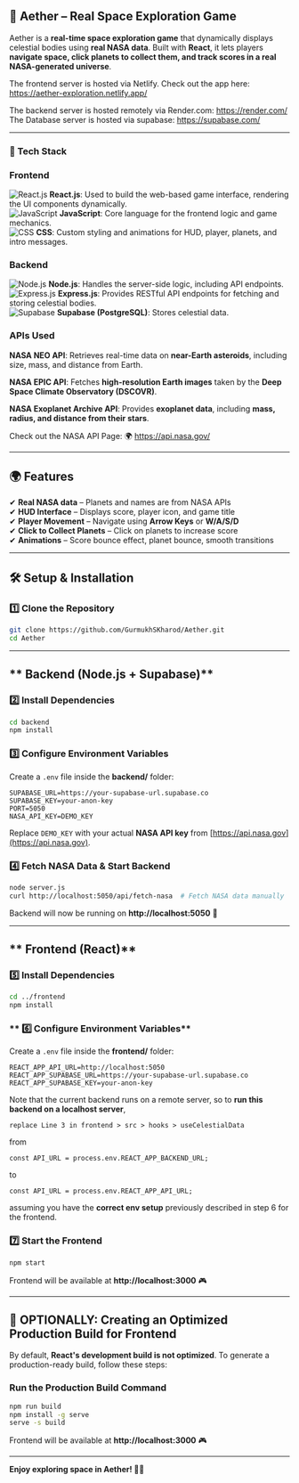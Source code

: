## **🌌 Aether – Real Space Exploration Game**  
Aether is a **real-time space exploration game** that dynamically displays celestial bodies using **real NASA data**. Built with **React**, it lets players **navigate space, click planets to collect them, and track scores in a real NASA-generated universe**.

The frontend server is hosted via Netlify. Check out the app here: https://aether-exploration.netlify.app/

The backend server is hosted remotely via Render.com: https://render.com/
The Database server is hosted via supabase: https://supabase.com/

---

### **🚀 Tech Stack**  
### **Frontend**  
![React.js](https://img.shields.io/badge/React.js-61DAFB?style=for-the-badge&logo=react&logoColor=white)     **React.js**: Used to build the web-based game interface, rendering the UI components dynamically.  
![JavaScript](https://img.shields.io/badge/JavaScript-F7DF1E?style=for-the-badge&logo=javascript&logoColor=black) **JavaScript**: Core language for the frontend logic and game mechanics.  
![CSS](https://img.shields.io/badge/CSS-1572B6?style=for-the-badge&logo=css3&logoColor=white) **CSS**: Custom styling and animations for HUD, player, planets, and intro messages.  


### **Backend**  
![Node.js](https://img.shields.io/badge/Node.js-339933?style=for-the-badge&logo=nodedotjs&logoColor=white)     **Node.js**: Handles the server-side logic, including API endpoints.  
![Express.js](https://img.shields.io/badge/Express.js-000000?style=for-the-badge&logo=express&logoColor=white)     **Express.js**: Provides RESTful API endpoints for fetching and storing celestial bodies.  
![Supabase](https://img.shields.io/badge/Supabase-3ECF8E?style=for-the-badge&logo=supabase&logoColor=white)     **Supabase (PostgreSQL)**: Stores celestial data.

### **APIs Used** 
**NASA NEO API**: Retrieves real-time data on **near-Earth asteroids**, including size, mass, and distance from Earth.  

**NASA EPIC API**: Fetches **high-resolution Earth images** taken by the **Deep Space Climate Observatory (DSCOVR)**.  
 
**NASA Exoplanet Archive API**: Provides **exoplanet data**, including **mass, radius, and distance from their stars**. 

Check out the NASA API Page: 🌍 https://api.nasa.gov/
 

---

## **🌍 Features**  
✔ **Real NASA data** – Planets and names are from NASA APIs  
✔ **HUD Interface** – Displays score, player icon, and game title  
✔ **Player Movement** – Navigate using **Arrow Keys** or **W/A/S/D**  
✔ **Click to Collect Planets** – Click on planets to increase score  
✔ **Animations** – Score bounce effect, planet bounce, smooth transitions  

---

## **🛠 Setup & Installation**
### **1️⃣ Clone the Repository**
```sh
git clone https://github.com/GurmukhSKharod/Aether.git
cd Aether
```

---

## ** Backend (Node.js + Supabase)**
### **2️⃣ Install Dependencies**
```sh
cd backend
npm install
```

### **3️⃣ Configure Environment Variables**
Create a `.env` file inside the **backend/** folder:
```
SUPABASE_URL=https://your-supabase-url.supabase.co
SUPABASE_KEY=your-anon-key
PORT=5050
NASA_API_KEY=DEMO_KEY
```
Replace `DEMO_KEY` with your actual **NASA API key** from [https://api.nasa.gov](https://api.nasa.gov).

### **4️⃣ Fetch NASA Data & Start Backend**
```sh
node server.js
curl http://localhost:5050/api/fetch-nasa  # Fetch NASA data manually
```
Backend will now be running on **http://localhost:5050** 🚀

---

## ** Frontend (React)**
### **5️⃣ Install Dependencies**
```sh
cd ../frontend
npm install
```

### ** 6️⃣ Configure Environment Variables**
Create a `.env` file inside the **frontend/** folder:
```
REACT_APP_API_URL=http://localhost:5050
REACT_APP_SUPABASE_URL=https://your-supabase-url.supabase.co
REACT_APP_SUPABASE_KEY=your-anon-key
```

Note that the current backend runs on a remote server, 
so to **run this backend on a localhost server**, 
```
replace Line 3 in frontend > src > hooks > useCelestialData
```
from
```
const API_URL = process.env.REACT_APP_BACKEND_URL;
```
to
```
const API_URL = process.env.REACT_APP_API_URL;
```
assuming you have the **correct env setup** previously described in step 6 for the frontend.



### **7️⃣ Start the Frontend**
```sh
npm start
```
Frontend will be available at **http://localhost:3000** 🎮

---

## **🚀 OPTIONALLY: Creating an Optimized Production Build for Frontend**
By default, **React's development build is not optimized**. To generate a production-ready build, follow these steps:

### **Run the Production Build Command**
```sh
npm run build
npm install -g serve
serve -s build
```

Frontend will be available at **http://localhost:3000** 🎮

---

**Enjoy exploring space in Aether! 🌌✨**
